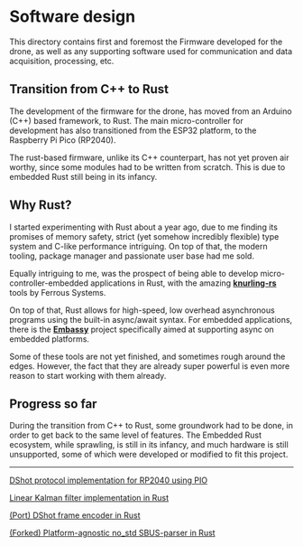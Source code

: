 # Software design

This directory contains first and foremost the Firmware developed for the drone, as well as any supporting software used for communication and data acquisition, processing, etc.

## Transition from C++ to Rust

The development of the firmware for the drone, has moved from an Arduino (C++) based framework, to Rust. The main micro-controller for development has also transitioned from the ESP32 platform, to the Raspberry Pi Pico (RP2040).

The rust-based firmware, unlike its C++ counterpart, has not yet proven air worthy, since some modules had to be written from scratch. This is due to embedded Rust still being in its infancy.

## Why Rust?

I started experimenting with Rust about a year ago, due to me finding its promises of memory safety, strict (yet somehow incredibly flexible) type system and C-like performance intriguing. On top of that, the modern tooling, package manager and passionate user base had me sold.

Equally intriguing to me, was the prospect of being able to develop micro-controller-embedded applications in Rust, with the amazing [**knurling-rs**](https://knurling.ferrous-systems.com/) tools by Ferrous Systems.

On top of that, Rust allows for high-speed, low overhead asynchronous programs using the built-in async/await syntax. For embedded applications, there is the [**Embassy**](https://github.com/embassy-rs/embassy) project specifically aimed at supporting async on embedded platforms.

Some of these tools are not yet finished, and sometimes rough around the edges. However, the fact that they are already super powerful is even more reason to start working with them already.

## Progress so far

During the transition from C++ to Rust, some groundwork had to be done, in order to get back to the same level of features. The Embedded Rust ecosystem, while sprawling, is still in its infancy, and much hardware is still unsupported, some of which were developed or modified to fit this project.

----

[DShot protocol implementation for RP2040 using PIO](https://github.com/peterkrull/quad-dshot-pio/)

[Linear Kalman filter implementation in Rust](https://github.com/peterkrull/kalman_filter_rust/)

[(Port) DShot frame encoder in Rust  ](https://github.com/peterkrull/dshot-encoder)

[(Forked) Platform-agnostic no_std SBUS-parser in Rust](https://github.com/peterkrull/sbus)


